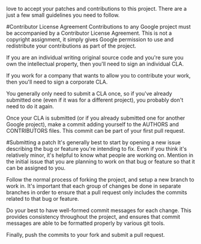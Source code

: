  love to accept your patches and contributions to this project. There are a just a few small guidelines you need to follow.

#Contributor License Agreement Contributions to any Google project must be accompanied by a Contributor License Agreement. This is not a copyright assignment, it simply gives Google permission to use and redistribute your contributions as part of the project.

If you are an individual writing original source code and you're sure you own the intellectual property, then you'll need to sign an individual CLA.

If you work for a company that wants to allow you to contribute your work, then you'll need to sign a corporate CLA.

You generally only need to submit a CLA once, so if you've already submitted one (even if it was for a different project), you probably don't need to do it again.

Once your CLA is submitted (or if you already submitted one for another Google project), make a commit adding yourself to the AUTHORS and CONTRIBUTORS files. This commit can be part of your first pull request.

#Submitting a patch It's generally best to start by opening a new issue describing the bug or feature you're intending to fix. Even if you think it's relatively minor, it's helpful to know what people are working on. Mention in the initial issue that you are planning to work on that bug or feature so that it can be assigned to you.

Follow the normal process of forking the project, and setup a new branch to work in. It's important that each group of changes be done in separate branches in order to ensure that a pull request only includes the commits related to that bug or feature.

Do your best to have well-formed commit messages for each change. This provides consistency throughout the project, and ensures that commit messages are able to be formatted properly by various git tools.

Finally, push the commits to your fork and submit a pull request.
